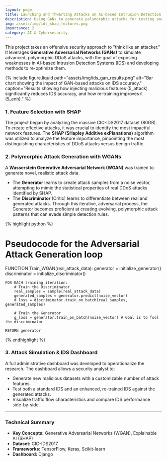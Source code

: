 ```yaml
---
layout: page
title: Launching and Thwarting Attacks on AI-based Intrusion Detection Systems
description: Using GANs to generate polymorphic attacks for testing and improving the robustness of an IDS.
img: assets/img/ids_shap_features.png
importance: 2
category: AI & Cybersecurity
---
```


This project takes an offensive security approach to "think like an attacker." It leverages **Generative Adversarial Networks (GANs)** to simulate advanced, polymorphic DDoS attacks, with the goal of exposing weaknesses in AI-based Intrusion Detection Systems (IDS) and developing methods to re-optimize them.

{% include figure.liquid
  path="assets/img/ids_gan_results.png"
  alt="Bar chart showing the impact of GAN-based attacks on IDS accuracy."
  caption="Results showing how injecting malicious features (5_attack) significantly reduces IDS accuracy, and how re-training improves it (5_enh)."
%}

### 1. Feature Selection with SHAP
The project began by analyzing the massive CIC-IDS2017 dataset (80GB). To create effective attacks, it was crucial to identify the most impactful network features. The **SHAP (SHapley Additive exPlanations)** algorithm was utilized to analyze the feature importance, pinpointing the most distinguishing characteristics of DDoS attacks versus benign traffic.

### 2. Polymorphic Attack Generation with WGANs
A **Wasserstein Generative Adversarial Network (WGAN)** was trained to generate novel, realistic attack data.
- The **Generator** learns to create attack samples from a noise vector, attempting to mimic the statistical properties of real DDoS attacks identified by SHAP.
- The **Discriminator** (Critic) learns to differentiate between real and generated attacks.
Through this iterative, adversarial process, the Generator becomes proficient at creating evolving, polymorphic attack patterns that can evade simple detection rules.

{% highlight python %}
# Pseudocode for the Adversarial Attack Generation loop

FUNCTION Train_WGAN(real_attack_data):
    generator = initialize_generator()
    discriminator = initialize_discriminator()
    
    FOR EACH training iteration:
        # Train the Discriminator
        real_samples = sample(real_attack_data)
        generated_samples = generator.predict(noise_vector)
        d_loss = discriminator.train_on_batch(real_samples, generated_samples)
        
        # Train the Generator
        g_loss = generator.train_on_batch(noise_vector) # Goal is to fool the discriminator
        
    RETURN generator
{% endhighlight %}

### 3. Attack Simulation & IDS Dashboard
A full administrative dashboard was developed to operationalize the research. The dashboard allows a security analyst to:
- Generate new malicious datasets with a customizable number of attack features.
- Test both a standard IDS and an enhanced, re-trained IDS against the generated attacks.
- Visualize traffic flow characteristics and compare IDS performance side-by-side.

---
### Technical Summary
- **Key Concepts:** Generative Adversarial Networks (WGAN), Explainable AI (SHAP)
- **Dataset:** CIC-IDS2017
- **Frameworks:** TensorFlow, Keras, Scikit-learn
- **Dashboard:** Django